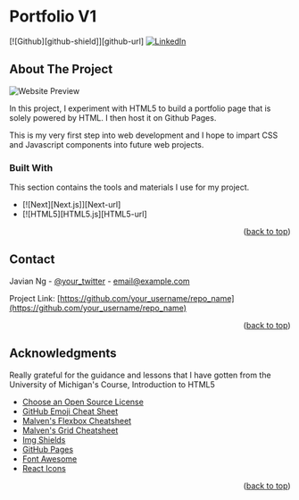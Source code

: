<a name="readme-top"></a>

# Portfolio V1

<!-- PROJECT SHIELDS -->
<!--
*** I'm using markdown "reference style" links for readability.
*** Reference links are enclosed in brackets [ ] instead of parentheses ( ).
*** See the bottom of this document for the declaration of the reference variables
*** for contributors-url, forks-url, etc. This is an optional, concise syntax you may use.
*** https://www.markdownguide.org/basic-syntax/#reference-style-links
-->
[![Github][github-shield]][github-url]
[![LinkedIn][linkedin-shield]][linkedin-url]



<!-- ABOUT THE PROJECT -->
## About The Project

![Website Preview](https://github.com/javianng/introductiontohtml5_personalproject/blob/08f2f22dce5fee22b7ef7f2a07ae7cf0a9d5f583/HTML5%20Website%20Preview.png)

In this project, I experiment with HTML5 to build a portfolio page that is solely powered by HTML.
I then host it on Github Pages.

This is my very first step into web development and I hope to impart CSS and Javascript components into future web projects.



### Built With

This section contains the tools and materials I use for my project. 

* [![Next][Next.js]][Next-url]
* [![HTML5][HTML5.js][HTML5-url]

<p align="right">(<a href="#readme-top">back to top</a>)</p>



<!-- CONTACT -->
## Contact

Javian Ng - [@your_twitter](https://twitter.com/your_username) - email@example.com

Project Link: [https://github.com/your_username/repo_name](https://github.com/your_username/repo_name)

<p align="right">(<a href="#readme-top">back to top</a>)</p>



<!-- ACKNOWLEDGMENTS -->
## Acknowledgments

Really grateful for the guidance and lessons that I have gotten from the University of Michigan's Course, Introduction to HTML5

* [Choose an Open Source License](https://choosealicense.com)
* [GitHub Emoji Cheat Sheet](https://www.webpagefx.com/tools/emoji-cheat-sheet)
* [Malven's Flexbox Cheatsheet](https://flexbox.malven.co/)
* [Malven's Grid Cheatsheet](https://grid.malven.co/)
* [Img Shields](https://shields.io)
* [GitHub Pages](https://pages.github.com)
* [Font Awesome](https://fontawesome.com)
* [React Icons](https://react-icons.github.io/react-icons/search)

<p align="right">(<a href="#readme-top">back to top</a>)</p>

<!-- MARKDOWN LINKS & IMAGES -->
<!-- https://www.markdownguide.org/basic-syntax/#reference-style-links -->
[Angular.io]: https://img.shields.io/badge/Angular-DD0031?style=for-the-badge&logo=angular&logoColor=white
[Angular-url]: https://angular.io/
[HTML5.io]: https://img.shields.io/badge/HTML5-HTML5-brightgreen?style=flat&logo=appveyor

[linkedin-shield]: https://img.shields.io/badge/-LinkedIn-black.svg?style=for-the-badge&logo=linkedin&colorB=555
[linkedin-url]: https://linkedin.com/in/othneildrew

[linkedin-shield]: https://img.shields.io/badge/-LinkedIn-black.svg?style=for-the-badge&logo=linkedin&colorB=555
[linkedin-url]: https://linkedin.com/in/othneildrew
